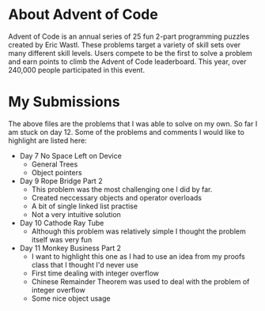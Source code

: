 # About Advent of Code
Advent of Code is an annual series of 25 fun 2-part programming puzzles created by Eric Wastl. These problems target a variety of skill sets over many different skill levels. Users compete to be the first to solve a problem and earn points to climb the Advent of Code leaderboard. This year, over 240,000 people participated in this event.

# My Submissions
The above files are the problems that I was able to solve on my own. So far I am stuck on day 12. Some of the problems and comments I would like to highlight are listed here:
* Day 7 No Space Left on Device
  - General Trees 
  - Object pointers
* Day 9 Rope Bridge Part 2
  - This problem was the most challenging one I did by far. 
  - Created neccessary objects and operator overloads
  - A bit of single linked list practise
  - Not a very intuitive solution
* Day 10 Cathode Ray Tube
  - Although this problem was relatively simple I thought the problem itself was very fun
* Day 11 Monkey Business Part 2
  - I want to highlight this one as I had to use an idea from my proofs class that I thought I'd never use
  - First time dealing with integer overflow
  - Chinese Remainder Theorem was used to deal with the problem of integer overflow
  - Some nice object usage
